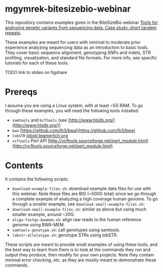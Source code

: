 # mgymrek-bitesizebio-webinar
This repository contains examples given in the BiteSizeBio webinar [Tools for analyzing genetic variants from sequencing data. Case study: short tandem repeats](http://bitesizebio.com/webinar/26705/tools-for-analyzing-genetic-variants-from-sequencing-data-case-study-short-tandem-repeats/).

These examples are meant for users with minimal to moderate prior experience analyzing sequencing data as an introduction to basic tools. They cover basic sequence alignment, genotyping SNPs and indels, STR profiling, visualization, and standard file formats. For more info, see specific tutorials for each of these tools.

TODO link to slides on figshare

# Prereqs
I assume you are using a Linux system, with at least ~5G RAM. To go through these examples, you will need the following tools installed:

* ```samtools``` and ```bcftools``` (see [http://www.htslib.org/](http://www.htslib.org/))
* ```bwa``` [https://github.com/lh3/bwa](https://github.com/lh3/bwa)
* ```lobSTR``` [lobstr.teamerlich.org](lobstr.teamerlich.org)
* ```vcftools``` Perl API [http://vcftools.sourceforge.net/perl_module.html](http://vcftools.sourceforge.net/perl_module.html)

# Contents
It contains the following scripts:

* ```download-example-files.sh```: download example data files for use with this webinar. Note these files are BIG (~500G total) since we go through a complete example of analyzing a high coverage human genome. To go through a smaller example, see ```download-small-example-files.sh```:
* ```download-small-example-files.sh```: similar as above but using much smaller example, around ~20G.  
* ```align-fastqs-bwamem.sh```: align raw reads to the human reference genome using BWA-MEM.
* ```samtools-genotype.sh```: call genotypes using samtools.
* ```lobstr-allelotype.sh```: genotype STRs using lobSTR.

These scripts are meant to provide small examples of using these tools, and the best way to learn from them is to look at the commands they run and output they produce, then modify for your own projects. Note they contain minimal error checking, etc. as they are mostly meant to demonstrate these commands.
